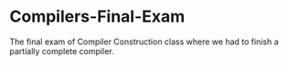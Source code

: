 # Compilers-Final-Exam
The final exam of Compiler Construction class where we had to finish a partially complete compiler. 
